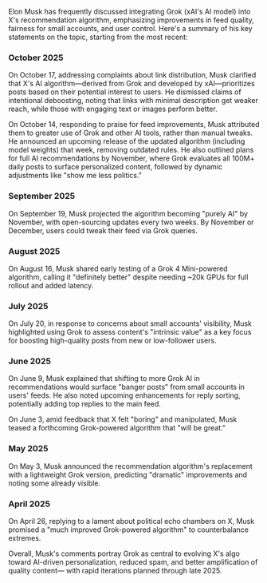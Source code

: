 Elon Musk has frequently discussed integrating Grok (xAI's AI model) into X's recommendation algorithm, emphasizing improvements in feed quality, fairness for small accounts, and user control. Here's a summary of his key statements on the topic, starting from the most recent:

### October 2025
On October 17, addressing complaints about link distribution, Musk clarified that X's AI algorithm—derived from Grok and developed by xAI—prioritizes posts based on their potential interest to users. He dismissed claims of intentional deboosting, noting that links with minimal description get weaker reach, while those with engaging text or images perform better.

On October 14, responding to praise for feed improvements, Musk attributed them to greater use of Grok and other AI tools, rather than manual tweaks. He announced an upcoming release of the updated algorithm (including model weights) that week, removing outdated rules. He also outlined plans for full AI recommendations by November, where Grok evaluates all 100M+ daily posts to surface personalized content, followed by dynamic adjustments like "show me less politics."

### September 2025
On September 19, Musk projected the algorithm becoming "purely AI" by November, with open-sourcing updates every two weeks. By November or December, users could tweak their feed via Grok queries.

### August 2025
On August 16, Musk shared early testing of a Grok 4 Mini-powered algorithm, calling it "definitely better" despite needing ~20k GPUs for full rollout and added latency.

### July 2025
On July 20, in response to concerns about small accounts' visibility, Musk highlighted using Grok to assess content's "intrinsic value" as a key focus for boosting high-quality posts from new or low-follower users.

### June 2025
On June 9, Musk explained that shifting to more Grok AI in recommendations would surface "banger posts" from small accounts in users' feeds. He also noted upcoming enhancements for reply sorting, potentially adding top replies to the main feed.

On June 3, amid feedback that X felt "boring" and manipulated, Musk teased a forthcoming Grok-powered algorithm that "will be great."

### May 2025
On May 3, Musk announced the recommendation algorithm's replacement with a lightweight Grok version, predicting "dramatic" improvements and noting some already visible.

### April 2025
On April 26, replying to a lament about political echo chambers on X, Musk promised a "much improved Grok-powered algorithm" to counterbalance extremes.

Overall, Musk's comments portray Grok as central to evolving X's algo toward AI-driven personalization, reduced spam, and better amplification of quality content— with rapid iterations planned through late 2025.